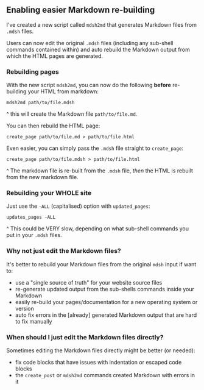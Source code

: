 

## Enabling easier Markdown re-building

I've created a new script called `mdsh2md` that generates Markdown files from `.mdsh` files.

Users can now edit the original `.mdsh` files (including any sub-shell commands contained within) and auto rebuild the Markdown output from which the HTML pages are generated.

### Rebuilding pages

With the new script `mdsh2md`, you can now do the following **before** re-building your HTML from markdown:

```
mdsh2md path/to/file.mdsh
```
^ this will create the Markdown file `path/to/file.md`.

You can then rebuild the HTML page:

```
create_page path/to/file.md > path/to/file.html
```

Even easier, you can simply pass the `.mdsh` file straight to `create_page`:

```
create_page path/to/file.mdsh > path/to/file.html
```
^ The markdown file is re-built from the `.mdsh` file, *then* the HTML is rebuilt from the new markdown file.

### Rebuilding your WHOLE site

Just use the `-ALL` (capitalised) option with `updated_pages`:

```
updates_pages -ALL
```
^ This could be VERY slow, depending on what sub-shell commands you put in your `.mdsh` files.

### Why not just edit the Markdown files?

It's better to rebuild your Markdown files from the original `mdsh` input if want to:

- use a "single source of truth" for your website source files
- re-generate updated output from the sub-shells commands inside your Markdown
- easily re-build your pages/documentation for a new operating system or version
- auto fix errors in the [already] generated Markdown output that are hard to fix manually

### When should I just edit the Markdown files directly?

Sometimes editing the Markdown files directly might be better (or needed):

- fix code blocks that have issues with indentation or escaped code blocks
- the `create_post` or `mdsh2md` commands created Markdown with errors in it
